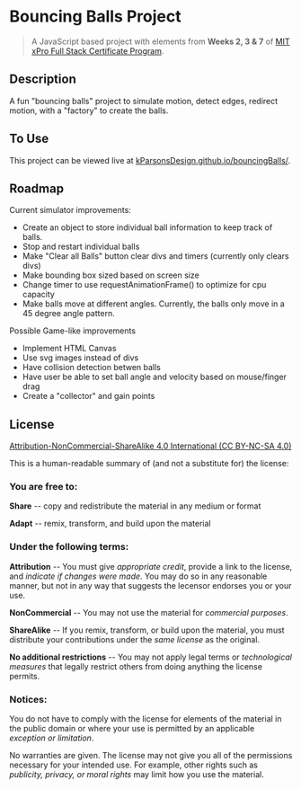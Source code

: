 # Bouncing Balls Project

> A JavaScript based project with elements from **Weeks 2, 3 & 7** of [MIT xPro Full Stack Certificate Program](https://executive-ed.xpro.mit.edu/professional-certificate-coding?advocate_email=kmp109%40gmail.com&utm_campaign=incentivized_referrals&utm_medium=personal_url&utm_source=referral&utm_content=SO%20-%20MIT%20xPRO%20-%20Professional%20Certificate%20in%20Coding&advocate_source=#referrals-email-capture-modal).

<!--## Status?-->

## Description
A fun "bouncing balls" project to simulate motion, detect edges, redirect motion, with a "factory" to create the balls.

<!-- ### Project Goals: -->

<!--
## Installation
Currently only available on web browsers.
-->
## To Use
This project can be viewed live at [kParsonsDesign.github.io/bouncingBalls/](kParsonsDesign.github.io/bouncingBalls/).

<!--### Support-->

## Roadmap
Current simulator improvements:
- Create an object to store individual ball information to keep track of balls.
- Stop and restart individual balls
- Make "Clear all Balls" button clear divs and timers (currently only clears divs)
- Make bounding box sized based on screen size
- Change timer to use requestAnimationFrame() to optimize for cpu capacity
- Make balls move at different angles. Currently, the balls only move in a 45 degree angle pattern.

Possible Game-like improvements
- Implement HTML Canvas
- Use svg images instead of divs
- Have collision detection betwen balls
- Have user be able to set ball angle and velocity based on mouse/finger drag
- Create a "collector" and gain points


## License
[Attribution-NonCommercial-ShareAlike 4.0 International (CC BY-NC-SA 4.0)](https://github.com/kParsonsDesign/bouncingBalls/blob/main/LICENSE)

This is a human-readable summary of (and not a substitute for) the license:

### You are free to:

**Share** -- copy and redistribute the material in any medium or format

**Adapt** -- remix, transform, and build upon the material

### Under the following terms:

**Attribution** -- You must give *appropriate credit*, provide a link to the license, and *indicate if changes were made*. You may do so in any reasonable manner, but not in any way that suggests the lecensor endorses you or your use.

**NonCommercial** -- You may not use the material for *commercial purposes*.

**ShareAlike** -- If you remix, transform, or build upon the material, you must distribute your contributions under the *same license* as the original.

**No additional restrictions** -- You may not apply legal terms or *technological measures* that legally restrict others from doing anything the license permits.

### Notices:

You do not have to comply with the license for elements of the material in the public domain or where your use is permitted by an applicable *exception or limitation*.

No warranties are given. The license may not give you all of the permissions necessary for your intended use. For example, other rights such as *publicity, privacy, or moral rights* may limit how you use the material.
